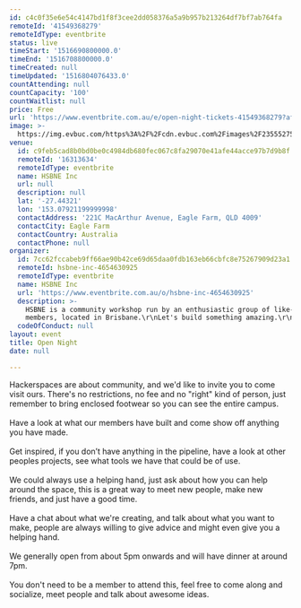 ```yaml
---
id: c4c0f35e6e54c4147bd1f8f3cee2dd058376a5a9b957b213264df7bf7ab764fa
remoteId: '41549368279'
remoteIdType: eventbrite
status: live
timeStart: '1516690800000.0'
timeEnd: '1516708800000.0'
timeCreated: null
timeUpdated: '1516804076433.0'
countAttending: null
countCapacity: '100'
countWaitlist: null
price: Free
url: 'https://www.eventbrite.com.au/e/open-night-tickets-41549368279?aff=ebapi'
image: >-
  https://img.evbuc.com/https%3A%2F%2Fcdn.evbuc.com%2Fimages%2F23555275%2F64082425769%2F1%2Foriginal.jpg?s=21620fda83aa952d6f6a51bb7dff3afa
venue:
  id: c9feb5cad8b0bd0be0c4984db680fec067c8fa29070e41afe44acce97b7d9b8f
  remoteId: '16313634'
  remoteIdType: eventbrite
  name: HSBNE Inc
  url: null
  description: null
  lat: '-27.44321'
  lon: '153.07921199999998'
  contactAddress: '221C MacArthur Avenue, Eagle Farm, QLD 4009'
  contactCity: Eagle Farm
  contactCountry: Australia
  contactPhone: null
organizer:
  id: 7cc62fccabeb9ff66ae90b42ce69d65daa0fdb163eb66cbfc8e75267909d23a1
  remoteId: hsbne-inc-4654630925
  remoteIdType: eventbrite
  name: HSBNE Inc
  url: 'https://www.eventbrite.com.au/o/hsbne-inc-4654630925'
  description: >-
    HSBNE is a community workshop run by an enthusiastic group of like-minded
    members, located in Brisbane.\r\nLet's build something amazing.\r\n\u00a0
  codeOfConduct: null
layout: event
title: Open Night
date: null

---
```

<P><SPAN>Hackerspaces are about community, and we'd like to invite you to come visit ours. There's no restrictions, no fee and no "right" kind of person, just remember to bring enclosed footwear so you can see the entire campus.</SPAN><BR><BR><SPAN>Have a look at what our members have built and come show off anything you have made. </SPAN><BR><BR><SPAN>Get inspired, if you don’t have anything in the pipeline, have a look at other peoples projects, see what tools we have that could be of use. </SPAN><BR><BR><SPAN>We could always use a helping hand, just ask about how you can help around the space, this is a great way to meet new people, make new friends, and just have a good time.</SPAN><BR><BR><SPAN>Have a chat about what we're creating, and talk about what you want to make, people are always willing to give advice and might even give you a helping hand.</SPAN><BR><BR><SPAN>We generally open from about 5pm onwards and will have dinner at around 7pm.</SPAN><BR><BR><SPAN>You don't need to be a member to attend this, feel free to come along and socialize, meet people and talk about awesome ideas.</SPAN></P>

